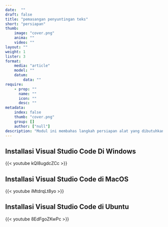 ```yaml
---
date:  ""
draft: false
title: "pemasangan penyuntingan teks"
short: "persiapan"
thumb:
    image: "cover.png"
    anima: ""
    video: ""
layout: ""
weight: 1
lister: 3
format:
    media: "article"
    model: ""
    datum:
        data: ""
require:
    - prop: ""
      name: ""
      icon: ""
      desc: ""
metadata:
    index: false
    thumb: "cover.png"
    group: []
    author: ["null"]
description: "Modul ini membahas langkah persiapan alat yang dibutuhkan dalam proses belajar."
---
```



## Installasi Visual Studio Code Di Windows
{{< youtube kQl8ugdcZCc >}}


## Installasi Visual Studio Code di MacOS
{{< youtube iMtdrqLt8yo >}}


## Installasi Visual Studio Code di Ubuntu
{{< youtube 8EdFgoZKwPc >}}